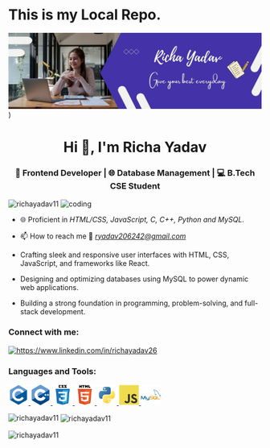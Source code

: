#  This is my Local Repo.
![logo](https://github.com/richayadav11/richayadav11/blob/main/Blue%20and%20Purple%20Social%20Media%20Specialist%20LinkedIn%20Article%20Cover%20Image.jpg))
<h1 align="center">Hi 👋, I'm Richa Yadav</h1>
<h3 align="center">🚀 Frontend Developer | 🌐 Database Management | 💻 B.Tech CSE Student</h3>

<img align="right" alt="coding" width="400" src="https://user-images.githubusercontent.com/55389276/140866485-8fb1c876-9a8f-4d6a-98dc-08c4981eaf70.gif">

<p align="left"> <img src="https://komarev.com/ghpvc/?username=meenakshi0001&label=Profile%20views&color=0e75b6&style=flat" alt="richayadav11" /> </p>

- 🌐 Proficient in *HTML/CSS, JavaScript, C, C++, Python and MySQL.*

- 📫 How to reach me 📧 *ryadav206242@gmail.com*

- Crafting sleek and responsive user interfaces with HTML, CSS, JavaScript, and frameworks like React.

- Designing and optimizing databases using MySQL to power dynamic web applications.

- Building a strong foundation in programming, problem-solving, and full-stack development.


<h3 align="left">Connect with me:</h3>
<p align="left">
<a href="https://www.linkedin.com/in/richayadav26" target="blank"><img align="center" src="https://raw.githubusercontent.com/rahuldkjain/github-profile-readme-generator/master/src/images/icons/Social/linked-in-alt.svg" alt="https://www.linkedin.com/in/richayadav26" height="30" width="40" /></a>
</p>

<h3 align="left">Languages and Tools:</h3>
<p align="left"> <a href="https://www.cprogramming.com/" target="_blank" rel="noreferrer"> <img src="https://raw.githubusercontent.com/devicons/devicon/master/icons/c/c-original.svg" alt="c" width="40" height="40"/> </a> <a href="https://cplusplus.com/" target="_blank" rel="noreferrer">
  <img src="https://raw.githubusercontent.com/devicons/devicon/master/icons/cplusplus/cplusplus-original.svg" alt="C++" width="40" height="40" />
</a><a href="https://www.w3schools.com/css/" target="_blank" rel="noreferrer"> <img src="https://raw.githubusercontent.com/devicons/devicon/master/icons/css3/css3-original-wordmark.svg" alt="css3" width="40" height="40"/> </a> <a href="https://www.w3.org/html/" target="_blank" rel="noreferrer"> <img src="https://raw.githubusercontent.com/devicons/devicon/master/icons/html5/html5-original-wordmark.svg" alt="html5" width="40" height="40"/> </a> <a href="https://www.python.com" target="_blank" rel="noreferrer"> <img src="https://raw.githubusercontent.com/devicons/devicon/master/icons/python/python-original.svg" alt="java" width="40" height="40"/> </a> <a href="https://developer.mozilla.org/en-US/docs/Web/JavaScript" target="_blank" rel="noreferrer"> <img src="https://raw.githubusercontent.com/devicons/devicon/master/icons/javascript/javascript-original.svg" alt="javascript" width="40" height="40"/> </a> <a href="https://www.mysql.com/" target="_blank" rel="noreferrer"> <img src="https://raw.githubusercontent.com/devicons/devicon/master/icons/mysql/mysql-original-wordmark.svg" alt="mysql" width="40" height="40"/> </a> <a target="_blank" rel="noreferrer"> </a>  </p>

<p><img align="left" src="https://github-readme-stats.vercel.app/api/top-langs?username=richayadav11&show_icons=true&locale=en&layout=compact" alt="richayadav11" /></p>

<p>&nbsp;<img align="center" src="https://github-readme-stats.vercel.app/api?username=richayadav11&show_icons=true&locale=en" alt="richayadav11" /></p>

<p><img align="center" src="https://github-readme-streak-stats.herokuapp.com/?user=richayadav11&" alt="richayadav11" /></p>
